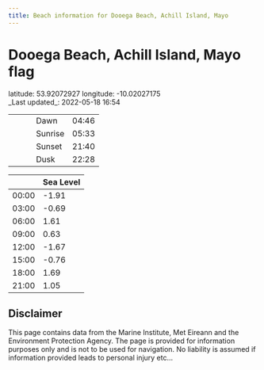 ```yaml
---
title: Beach information for Dooega Beach, Achill Island, Mayo
---
```

# Dooega Beach, Achill Island, Mayo <span class="material-icons blue-flag">flag</span>

<div class="location-info">latitude: 53.92072927 longitude: -10.02027175</div>
<div class="met-eireann-warnings"></div>
_Last updated_: 2022-05-18 16:54

|   |   |   |   |   |
|---|---|---|---|---|
|   |   |   | Dawn  | 04:46 |
|   |   |   | Sunrise  | 05:33 |
|   |   |   | Sunset  | 21:40 |
|   |   |   | Dusk  | 22:28 |

<div></div>

|   | Sea Level  |
|---|---|
| 00:00 | -1.91 |
| 03:00 | -0.69 |
| 06:00 | 1.61 |
| 09:00 | 0.63 |
| 12:00 | -1.67 |
| 15:00 | -0.76 |
| 18:00 | 1.69 |
| 21:00 | 1.05 |

## Disclaimer

This page contains data from the Marine Institute,
Met Eireann and the Environment Protection Agency. The page is provided for
information purposes only and is not to be used for navigation. No liability
is assumed if information provided leads to personal injury etc...